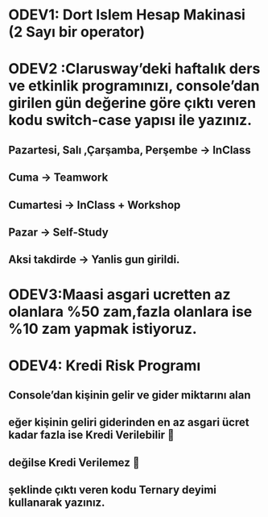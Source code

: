 # ODEV1: Dort Islem Hesap Makinasi (2 Sayı bir operator)

# ODEV2 :Clarusway’deki haftalık ders ve etkinlik programınızı, console’dan girilen gün değerine göre çıktı veren kodu switch-case yapısı ile yazınız.

## Pazartesi, Salı ,Çarşamba, Perşembe -> InClass

## Cuma -> Teamwork

## Cumartesi ->  InClass + Workshop

## Pazar -> Self-Study

## Aksi takdirde -> Yanlis gun girildi.

# ODEV3:Maasi asgari ucretten az olanlara %50 zam,fazla olanlara ise %10 zam yapmak istiyoruz.

# ODEV4: Kredi Risk Programı

## Console’dan kişinin gelir ve gider miktarını alan

## eğer kişinin geliri giderinden en az asgari ücret kadar fazla ise Kredi Verilebilir 🤑

## değilse Kredi Verilemez 🥺

## şeklinde çıktı veren kodu Ternary deyimi kullanarak yazınız.
